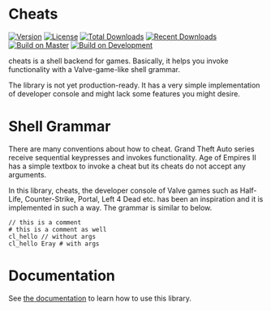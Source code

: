 # Cheats

[![Version][version_badge]][crate_url]
[![License][license_badge]](LICENSE.txt)
[![Total Downloads][total_downloads_badge]][crate_url]
[![Recent Downloads][recent_downloads_badge]][crate_url]
[![Build on Master][master_build_badge]][actions_url]
[![Build on Development][development_build_badge]][actions_url]

[version_badge]: https://img.shields.io/crates/v/cheats?label=version&style=flat-square&logo=rust
[license_badge]: https://img.shields.io/crates/l/cheats?label=license&style=flat-square
[total_downloads_badge]: https://img.shields.io/crates/d/cheats?label=downloads%20%28total%29&style=flat-square
[recent_downloads_badge]: https://img.shields.io/crates/dr/cheats?label=downloads%20%28recent%29&style=flat-square
[master_build_badge]: https://img.shields.io/github/workflow/status/erayerdin/cheats/CI/master?label=build%20%28master%29&logo=github&style=flat-square
[development_build_badge]: https://img.shields.io/github/workflow/status/erayerdin/cheats/CI/development?label=build%20%28development%29&logo=github&style=flat-square

[crate_url]: https://crates.io/crates/cheats
[actions_url]: https://github.com/erayerdin/cheats/actions

cheats is a shell backend for games. Basically, it helps you 
invoke functionality with a Valve-game-like shell grammar.

The library is not yet production-ready. It has a very 
simple implementation of developer console and might lack 
some features you might desire.

# Shell Grammar

There are many conventions about how to cheat. Grand Theft 
Auto series receive sequential keypresses and invokes 
functionality. Age of Empires II has a simple
textbox to invoke a cheat but its cheats do not accept any
arguments.

In this library, cheats, the developer console of Valve 
games such as Half-Life, Counter-Strike, Portal, Left 4 
Dead etc. has been an inspiration  and it is implemented in such a way. The grammar is similar to below.

    // this is a comment
    # this is a comment as well
    cl_hello // without args
    cl_hello Eray # with args

# Documentation

See [the documentation](https://docs.rs/cheats) to learn how
to use this library.